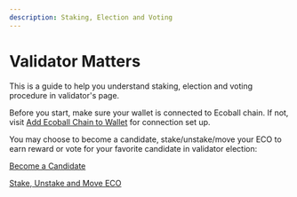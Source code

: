 ```yaml
---
description: Staking, Election and Voting
---
```


# Validator Matters

This is a guide to help you understand staking, election and voting procedure in validator's page.&#x20;

Before you start, make sure your wallet is connected to Ecoball chain. If not, visit [Add Ecoball Chain to Wallet](../digital-wallet/) for connection set up.

You may choose to become a candidate, stake/unstake/move your ECO to earn reward or vote for your favorite candidate in validator election:

[Become a Candidate](become-a-candidate.md)

[Stake, Unstake and Move ECO](broken-reference)

